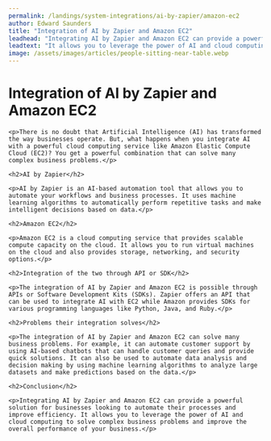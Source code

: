 ```yaml
---
permalink: /landings/system-integrations/ai-by-zapier/amazon-ec2
author: Edward Saunders
title: "Integration of AI by Zapier and Amazon EC2"
leadhead: "Integrating AI by Zapier and Amazon EC2 can provide a powerful solution for businesses looking to automate their processes and improve efficiency"
leadtext: "It allows you to leverage the power of AI and cloud computing to solve complex business problems and improve the overall performance of your business."
image: /assets/images/articles/people-sitting-near-table.webp
---
```

<div class="arttext">
	<h1>Integration of AI by Zapier and Amazon EC2</h1>

	<p>There is no doubt that Artificial Intelligence (AI) has transformed the way businesses operate. But, what happens when you integrate AI with a powerful cloud computing service like Amazon Elastic Compute Cloud (EC2)? You get a powerful combination that can solve many complex business problems.</p>

	<h2>AI by Zapier</h2>

	<p>AI by Zapier is an AI-based automation tool that allows you to automate your workflows and business processes. It uses machine learning algorithms to automatically perform repetitive tasks and make intelligent decisions based on data.</p>

	<h2>Amazon EC2</h2>

	<p>Amazon EC2 is a cloud computing service that provides scalable compute capacity on the cloud. It allows you to run virtual machines on the cloud and also provides storage, networking, and security options.</p>

	<h2>Integration of the two through API or SDK</h2>

	<p>The integration of AI by Zapier and Amazon EC2 is possible through APIs or Software Development Kits (SDKs). Zapier offers an API that can be used to integrate AI with EC2 while Amazon provides SDKs for various programming languages like Python, Java, and Ruby.</p>

	<h2>Problems their integration solves</h2>

	<p>The integration of AI by Zapier and Amazon EC2 can solve many business problems. For example, it can automate customer support by using AI-based chatbots that can handle customer queries and provide quick solutions. It can also be used to automate data analysis and decision making by using machine learning algorithms to analyze large datasets and make predictions based on the data.</p>

	<h2>Conclusion</h2>

	<p>Integrating AI by Zapier and Amazon EC2 can provide a powerful solution for businesses looking to automate their processes and improve efficiency. It allows you to leverage the power of AI and cloud computing to solve complex business problems and improve the overall performance of your business.</p>

</div>